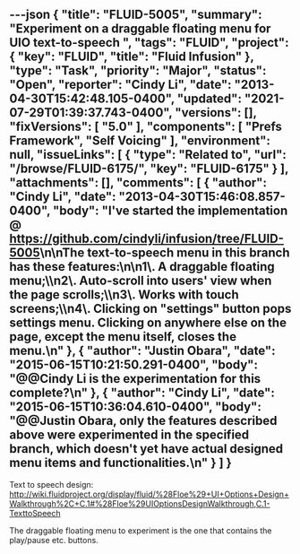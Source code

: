 ---json
{
  "title": "FLUID-5005",
  "summary": "Experiment on a draggable floating menu for UIO text-to-speech ",
  "tags": "FLUID",
  "project": {
    "key": "FLUID",
    "title": "Fluid Infusion"
  },
  "type": "Task",
  "priority": "Major",
  "status": "Open",
  "reporter": "Cindy Li",
  "date": "2013-04-30T15:42:48.105-0400",
  "updated": "2021-07-29T01:39:37.743-0400",
  "versions": [],
  "fixVersions": [
    "5.0"
  ],
  "components": [
    "Prefs Framework",
    "Self Voicing"
  ],
  "environment": null,
  "issueLinks": [
    {
      "type": "Related to",
      "url": "/browse/FLUID-6175/",
      "key": "FLUID-6175"
    }
  ],
  "attachments": [],
  "comments": [
    {
      "author": "Cindy Li",
      "date": "2013-04-30T15:46:08.857-0400",
      "body": "I've started the implementation @ <https://github.com/cindyli/infusion/tree/FLUID-5005>\n\nThe text-to-speech menu in this branch has these features:\n\n1\\. A draggable floating menu;\\\n2\\. Auto-scroll into users' view when the page scrolls;\\\n3\\. Works with touch screens;\\\n4\\. Clicking on \"settings\" button pops settings menu. Clicking on anywhere else on the page, except the menu itself, closes the menu.\n"
    },
    {
      "author": "Justin Obara",
      "date": "2015-06-15T10:21:50.291-0400",
      "body": "@@Cindy Li is the experimentation for this complete?\n"
    },
    {
      "author": "Cindy Li",
      "date": "2015-06-15T10:36:04.610-0400",
      "body": "@@Justin Obara, only the features described above were experimented in the specified branch, which doesn't yet have actual designed menu items and functionalities.\n"
    }
  ]
}
---
Text to speech design: <http://wiki.fluidproject.org/display/fluid/%28Floe%29+UI+Options+Design+Walkthrough%2C+C.1#%28Floe%29UIOptionsDesignWalkthrough,C.1-TexttoSpeech>

The draggable floating menu to experiment is the one that contains the play/pause etc. buttons.&#x20;

        